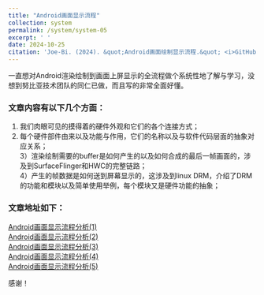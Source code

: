 ```yaml
---
title: "Android画面显示流程"
collection: system
permalink: /system/system-05
excerpt: ' '
date: 2024-10-25
citation: 'Joe-Bi. (2024). &quot;Android画面绘制显示流程.&quot; <i>GitHub Joe-Bi of blog</i>'
---
```



一直想对Android渲染绘制到画面上屏显示的全流程做个系统性地了解与学习，没想到努比亚技术团队的同仁已做，而且写的非常全面好懂。

### 文章内容有以下几个方面：
1) 我们肉眼可见的摸得着的硬件外观和它们的各个连接方式；<br />
2) 每个硬件部件由来以及功能与作用，它们的名称以及与软件代码层面的抽象对应关系；<br />
3）渲染绘制需要的buffer是如何产生的以及如何合成的最后一帧画面的，涉及到SurfaceFlinger和HWC的完整链路；<br />
4）产生的帧数据是如何送到屏幕显示的，这涉及到linux DRM，介绍了DRM的功能和模块以及简单使用举例，每个模块又是硬件功能的抽象；<br />

### 文章地址如下：
[Android画面显示流程分析(1)](https://www.jianshu.com/p/df46e4b39428)<br />
[Android画面显示流程分析(2)](https://www.jianshu.com/p/f96ab6646ae3)<br />
[Android画面显示流程分析(3)](https://www.jianshu.com/p/3c61375cc15b)<br />
[Android画面显示流程分析(4)](https://www.jianshu.com/p/7a18666a43ce)<br />
[Android画面显示流程分析(5)](https://www.jianshu.com/p/dcaf1eeddeb1)<br />

感谢！

